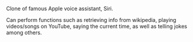 Clone of famous Apple voice assistant, Siri.

Can perform functions such as retrieving info from wikipedia, playing videos/songs on YouTube, saying the current time, as well as telling jokes among others.
